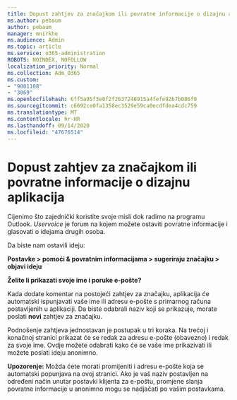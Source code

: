 ```yaml
---
title: Dopust zahtjev za značajkom ili povratne informacije o dizajnu aplikacija
ms.author: pebaum
author: pebaum
manager: mnirkhe
ms.audience: Admin
ms.topic: article
ms.service: o365-administration
ROBOTS: NOINDEX, NOFOLLOW
localization_priority: Normal
ms.collection: Adm_O365
ms.custom:
- "9001108"
- "3069"
ms.openlocfilehash: 6ff5a05f3e8f2f2637248915a4fefe92b7b086f9
ms.sourcegitcommit: c6692ce0fa1358ec3529e59ca0ecdfdea4cdc759
ms.translationtype: MT
ms.contentlocale: hr-HR
ms.lasthandoff: 09/14/2020
ms.locfileid: "47676514"
---
```

# <a name="leave-a-feature-request-or-feedback-on-app-design"></a>Dopust zahtjev za značajkom ili povratne informacije o dizajnu aplikacija

Cijenimo što zajednički koristite svoje misli dok radimo na programu Outlook. *Uservoice* je forum na kojem možete ostaviti povratne informacije i glasovati o idejama drugih osoba.  

Da biste nam ostavili ideju: 

**Postavke > pomoći & povratnim informacijama > sugeriraju značajku > objavi ideju** 

**Želite li prikazati svoje ime i poruke e-pošte?**

Kada dodate komentar na postojeći zahtjev za značajku, aplikacija će automatski ispunjavati vaše ime ili adresu e-pošte s primarnog računa postavljenih u aplikaciji. Da biste odabrali naziv koji se prikazuje, morate poslati **novi** zahtjev za značajku. 

Podnošenje zahtjeva jednostavan je postupak u tri koraka. Na trećoj i konačnoj stranici prikazat će se redak za adresu e-pošte (obavezno) i redak za svoje ime. Ovdje možete odabrati kako će se vaše ime prikazivati ili možete poslati ideju anonimno. 

**Upozorenje:** Možda ćete morati promijeniti i adresu e-pošte koja se automatski popunjava na ovoj stranici. Ako je vaš naziv postavljen na određeni način unutar postavki klijenta za e-poštu, promjene slanja povratne informacije u anonimno mogu se nadjačati po vašim postavkama. 
